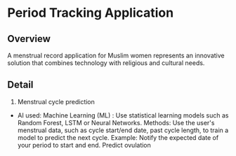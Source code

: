 # Period Tracking Application

## Overview
A menstrual record application for Muslim women represents an innovative solution that combines technology with religious and cultural needs.

## Detail
1. Menstrual cycle prediction
  - AI used:
       Machine Learning (ML) : Use statistical learning models such as Random Forest, LSTM or Neural Networks.
       Methods: Use the user's menstrual data, such as cycle start/end date, past cycle length, to train a model to predict the next cycle.
       Example:
        Notify the expected date of your period to start and end.
        Predict ovulation
